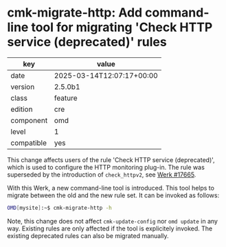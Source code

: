 [//]: # (werk v2)
# cmk-migrate-http: Add command-line tool for migrating 'Check HTTP service (deprecated)' rules

key        | value
---------- | ---
date       | 2025-03-14T12:07:17+00:00
version    | 2.5.0b1
class      | feature
edition    | cre
component  | omd
level      | 1
compatible | yes

This change affects users of the rule 'Check HTTP service (deprecated)', which is used to configure the HTTP monitoring plug-in.
The rule was superseded by the introduction of `check_httpv2`, see [Werk #17665](https://checkmk.com/werk/17665).

With this Werk, a new command-line tool is introduced.
This tool helps to migrate between the old and the new rule set.
It can be invoked as follows:
```sh
OMD[mysite]:~$ cmk-migrate-http -h
```

Note, this change does not affect `cmk-update-config` nor `omd update` in any way.
Existing rules are only affected if the tool is explicitely invoked.
The existing deprecated rules can also be migrated manually.
